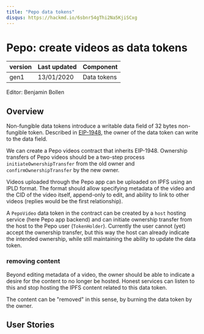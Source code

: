 ```yaml
---
title: "Pepo data tokens"
disqus: https://hackmd.io/6sbnr54gThi2Na5KjiSCxg
---
```


# Pepo: create videos as data tokens

| version | Last updated | Component   |
| ------- | ------------ | ----------- |
| gen1    | 13/01/2020   | Data tokens |

Editor: Benjamin Bollen

## Overview

Non-fungible data tokens introduce a writable data field of 32 bytes non-fungible token. Described in [EIP-1948](https://github.com/ethereum/EIPs/blob/master/EIPS/eip-1948.md), the owner of the data token can write to the data field.

We can create a Pepo videos contract that inherits EIP-1948. Ownership transfers of Pepo videos should be a two-step process `initiateOwnershipTransfer` from the old owner and `confirmOwnershipTransfer` by the new owner.

Videos uploaded through the Pepo app can be uploaded on IPFS using an IPLD format. The format should allow specifying metadata of the video and the CID of the video itself, append-only to edit, and ability to link to other videos (replies would be the first relationship).

A `PepoVideo` data token in the contract can be created by a `host` hosting service (here Pepo app backend) and can initiate ownership transfer from the host to the Pepo user (`TokenHolder`). Currently the user cannot (yet) accept the ownership transfer, but this way the host can already indicate the intended ownership, while still maintaining the ability to update the data token.

### removing content

Beyond editing metadata of a video, the owner should be able to indicate a desire for the content to no longer be hosted. Honest services can listen to this and stop hosting the IPFS content related to this data token.

The content can be "removed" in this sense, by burning the data token by the owner.

## User Stories
